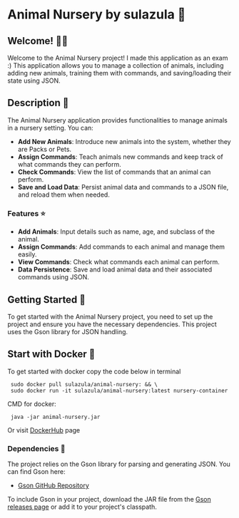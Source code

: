 # Animal Nursery by sulazula 🥇

## Welcome! 🐶🐴

Welcome to the Animal Nursery project! I made this application as an exam :) This application allows you to manage a collection of animals, including adding new animals, training them with commands, and saving/loading their state using JSON. 
## Description 📑

The Animal Nursery application provides functionalities to manage animals in a nursery setting. You can:

- **Add New Animals**: Introduce new animals into the system, whether they are Packs or Pets.
- **Assign Commands**: Teach animals new commands and keep track of what commands they can perform.
- **Check Commands**: View the list of commands that an animal can perform.
- **Save and Load Data**: Persist animal data and commands to a JSON file, and reload them when needed.

### Features ⭐

- **Add Animals**: Input details such as name, age, and subclass of the animal.
- **Assign Commands**: Add commands to each animal and manage them easily.
- **View Commands**: Check what commands each animal can perform.
- **Data Persistence**: Save and load animal data and their associated commands using JSON.

## Getting Started 🚀

To get started with the Animal Nursery project, you need to set up the project and ensure you have the necessary dependencies. This project uses the Gson library for JSON handling.

## Start with Docker 🐳

To get started with docker copy the code below in terminal
```shell
 sudo docker pull sulazula/animal-nursery: && \
 sudo docker run -it sulazula/animal-nursery:latest nursery-container
```
CMD for docker: 
```shell
 java -jar animal-nursery.jar
```
Or visit [DockerHub](https://hub.docker.com/r/sulazula/animal-nursery) page

### Dependencies 🔧

The project relies on the Gson library for parsing and generating JSON. You can find Gson here:

- [Gson GitHub Repository](https://github.com/google/gson)

To include Gson in your project, download the JAR file from the [Gson releases page](https://github.com/google/gson/releases) or add it to your project's classpath.
